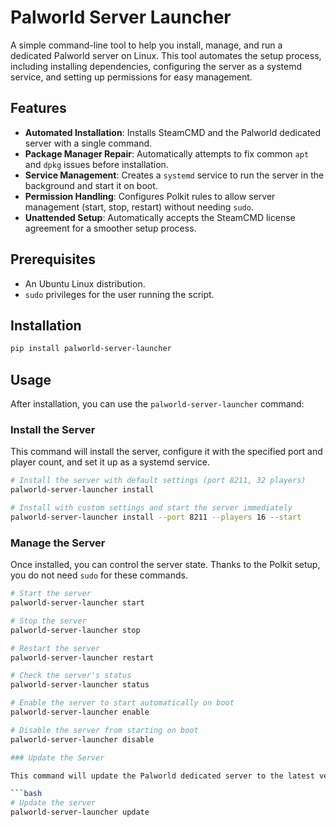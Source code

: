 # Palworld Server Launcher

A simple command-line tool to help you install, manage, and run a dedicated Palworld server on Linux. This tool automates the setup process, including installing dependencies, configuring the server as a systemd service, and setting up permissions for easy management.

## Features

- **Automated Installation**: Installs SteamCMD and the Palworld dedicated server with a single command.
- **Package Manager Repair**: Automatically attempts to fix common `apt` and `dpkg` issues before installation.
- **Service Management**: Creates a `systemd` service to run the server in the background and start it on boot.
- **Permission Handling**: Configures Polkit rules to allow server management (start, stop, restart) without needing `sudo`.
- **Unattended Setup**: Automatically accepts the SteamCMD license agreement for a smoother setup process.

## Prerequisites

- An Ubuntu Linux distribution.
- `sudo` privileges for the user running the script.

## Installation

```bash
pip install palworld-server-launcher
```

## Usage

After installation, you can use the `palworld-server-launcher` command:

### Install the Server

This command will install the server, configure it with the specified port and player count, and set it up as a systemd service.

```bash
# Install the server with default settings (port 8211, 32 players)
palworld-server-launcher install

# Install with custom settings and start the server immediately
palworld-server-launcher install --port 8211 --players 16 --start
```

### Manage the Server

Once installed, you can control the server state. Thanks to the Polkit setup, you do not need `sudo` for these commands.

```bash
# Start the server
palworld-server-launcher start

# Stop the server
palworld-server-launcher stop

# Restart the server
palworld-server-launcher restart

# Check the server's status
palworld-server-launcher status

# Enable the server to start automatically on boot
palworld-server-launcher enable

# Disable the server from starting on boot
palworld-server-launcher disable

### Update the Server

This command will update the Palworld dedicated server to the latest version using SteamCMD.

```bash
# Update the server
palworld-server-launcher update
```
``` 